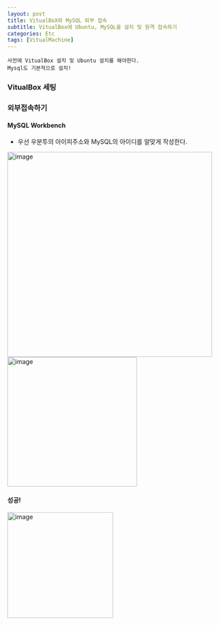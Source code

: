 ```yaml
---
layout: post
title: VitualBoX와 MySQL 외부 접속
subtitle: VitualBox에 Ubuntu, MySQL을 설치 및 원격 접속하기
categories: Etc
tags: [VitualMachine]
---
```


```
사전에 VitualBox 설치 및 Ubuntu 설치를 해야한다.
Mysql도 기본적으로 설치!
```

### VitualBox 세팅




### 외부접속하기


#### MySQL Workbench


* 우선 우분투의 아이피주소와 MySQL의 아이디를 알맞게 작성한다.

<img width="465" alt="image" src="https://user-images.githubusercontent.com/62547169/128817174-4b2cfd74-0e45-477f-98c8-60eb4d141265.png">

<img width="294" alt="image" src="https://user-images.githubusercontent.com/62547169/128817315-655df065-b4bb-455d-920e-fd06ceece51a.png">


#### 성공!

<img width="240" alt="image" src="https://user-images.githubusercontent.com/62547169/128817107-a17b4516-b172-4d6f-8d37-6e807408297a.png">
